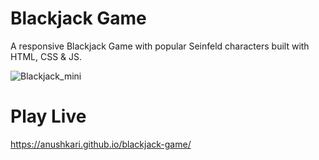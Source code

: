 # Blackjack Game

A responsive Blackjack Game with popular Seinfeld characters built with HTML, CSS & JS.

![Blackjack_mini](https://github.com/AnushkaRi/blackjack-game/assets/93154379/dcae5cf7-92b3-4e17-b107-09869498f3f5)



# Play Live
https://anushkari.github.io/blackjack-game/

